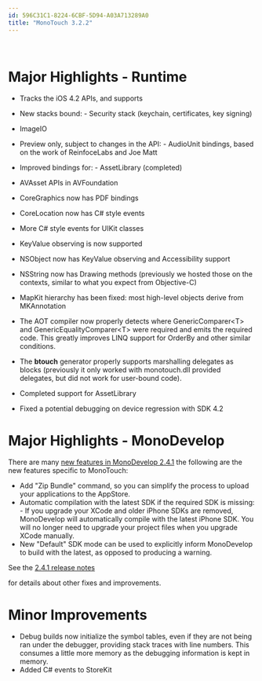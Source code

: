 ```yaml
---
id: 596C31C1-8224-6CBF-5D94-A03A713289A0
title: "MonoTouch 3.2.2"
---
```


&nbsp;

 <a name="Major_Highlights_-_Runtime" class="injected"></a>


# Major Highlights - Runtime

-  Tracks the iOS 4.2 APIs, and supports
-  New stacks bound: -   Security stack (keychain, certificates, key signing) 
-   ImageIO
-   Preview only, subject to changes in the API: -    AudioUnit bindings, based on the work of ReinfoceLabs and Joe Matt 


  


 
-  Improved bindings for: -   AssetLibrary (completed)
-   AVAsset APIs in AVFoundation
-   CoreGraphics now has PDF bindings
-   CoreLocation now has C# style events
-   More C# style events for UIKit classes
-   KeyValue observing is now supported
-   NSObject now has KeyValue observing and Accessibility support
-   NSString now has Drawing methods (previously we hosted those on the contexts, similar to what you expect from Objective-C) 
-   MapKit hierarchy has been fixed: most high-level objects derive from MKAnnotation 


 
-  The AOT compiler now properly detects where GenericComparer&lt;T&gt; and GenericEqualityComparer&lt;T&gt; were required and emits the required code. This greatly improves LINQ support for OrderBy and other similar conditions. 
-  The  **btouch** generator properly supports marshalling delegates as blocks (previously it only worked with monotouch.dll provided delegates, but did not work for user-bound code). 
-  Completed support for AssetLibrary
-  Fixed a potential debugging on device regression with SDK 4.2


 <a name="Major_Highlights_-_MonoDevelop" class="injected"></a>


# Major Highlights - MonoDevelop

There are many [new features in MonoDevelop 2.4.1](http://monodevelop.com/Download/MonoDevelop_2.4.1_Released) the following are the new
features specific to MonoTouch:

-  Add "Zip Bundle" command, so you can simplify the process to upload your applications to the AppStore. 
-  Automatic compilation with the latest SDK if the required SDK is missing: -   If you upgrade your XCode and older iPhone SDKs are removed, MonoDevelop will automatically compile with the latest iPhone SDK. You will no longer need to upgrade your project files when you upgrade XCode manually. 
-   New "Default" SDK mode can be used to explicitly inform MonoDevelop to build with the latest, as opposed to producing a warning. 


 



See the [2.4.1 release notes](http://monodevelop.com/Download/MonoDevelop_2.4.1_Released)

 for details about other fixes and
improvements. <a name="Minor_Improvements" class="injected"></a>


# Minor Improvements

-  Debug builds now initialize the symbol tables, even if they are not being ran under the debugger, providing stack traces with line numbers. This consumes a little more memory as the debugging information is kept in memory. 
-  Added C# events to StoreKit
